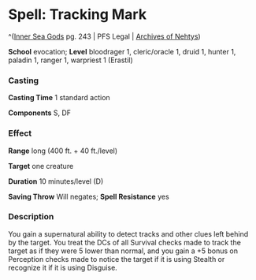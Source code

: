 # Spell: Tracking Mark

^([Inner Sea Gods][ss-tracking-mark] pg. 243 | PFS Legal | [Archives of Nehtys][sn-tracking-mark])

**School** evocation; **Level** bloodrager 1, cleric/oracle 1, druid 1, hunter 1, paladin 1, ranger 1, warpriest 1 (Erastil)

### Casting

**Casting Time** 1 standard action  

**Components** S, DF

### Effect

**Range** long (400 ft. + 40 ft./level)  

**Target** one creature  

**Duration** 10 minutes/level (D)  

**Saving Throw** Will negates; **Spell Resistance** yes

### Description

You gain a supernatural ability to detect tracks and other clues left behind by the target. You treat the DCs of all Survival checks made to track the target as if they were 5 lower than normal, and you gain a +5 bonus on Perception checks made to notice the target if it is using Stealth or recognize it if it is using Disguise.

[ss-tracking-mark]: http://paizo.com/products/btpy94wj
[sn-tracking-mark]: http://www.archivesofnethys.com/SpellDisplay.aspx?ItemName=Tracking%20Mark